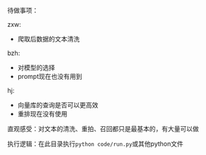 待做事项：


zxw:
- 爬取后数据的文本清洗

bzh:
- 对模型的选择
- prompt现在也没有用到

hj:
- 向量库的查询是否可以更高效
- 重排现在没有使用

直观感受：对文本的清洗、重拍、召回都只是最基本的，有大量可以做

执行逻辑：在此目录执行`python code/run.py`或其他python文件